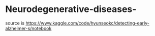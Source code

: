 # Neurodegenerative-diseases-
source is https://www.kaggle.com/code/hyunseokc/detecting-early-alzheimer-s/notebook
